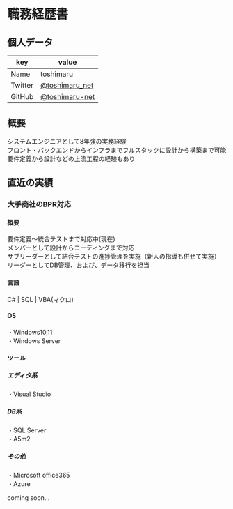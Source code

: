 # 職務経歴書

## 個人データ

|key|value|
|---|---|
| Name | toshimaru |
| Twitter | [@toshimaru_net](https://twitter.com/toshimaru_net) |
| GitHub | [@toshimaru-net](https://github.com/toshimaru-net) |

## 概要

システムエンジニアとして8年強の実務経験<br>
フロント・バックエンドからインフラまでフルスタックに設計から構築まで可能<br>
要件定義から設計などの上流工程の経験もあり<br>

## 直近の実績

### 大手商社のBPR対応
#### 概要
要件定義～統合テストまで対応中(現在)<br>
メンバーとして設計からコーディングまで対応<br>
サブリーダーとして結合テストの進捗管理を実施（新人の指導も併せて実施）<br>
リーダーとしてDB管理、および、データ移行を担当<br>
#### 言語
  C# | SQL | VBA(マクロ)<br>
#### OS
  ・Windows10,11<br>
  ・Windows Server<br>
#### ツール
##### エディタ系
  ・Visual Studio<br>
##### DB系
  ・SQL Server<br>
  ・A5m2<br>
##### その他
  ・Microsoft office365<br>
  ・Azure<br>
  
  
coming soon...
